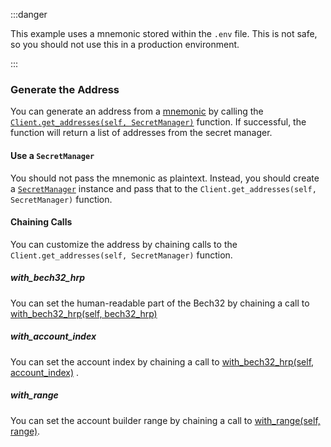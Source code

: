:::danger

This example uses a mnemonic stored within the `.env` file. This is not safe, so you should not use this in a production
environment.

:::

### Generate the Address

You can generate an address from a [mnemonic](../../../../how_tos/02_generate_mnemonic.mdx) by calling
the [`Client.get_addresses(self, SecretManager)`](iota_client/client/struct.Client.html#method.get_addresses)
function. If successful, the function will return a list of addresses from the secret manager.

#### Use a `SecretManager`

You should not pass the mnemonic as plaintext. Instead, you should create
a [`SecretManager`](iota_client/secret/enum.SecretManager.html) instance and pass that to the
`Client.get_addresses(self, SecretManager)` function.

#### Chaining Calls

You can customize the address by chaining calls to the `Client.get_addresses(self, SecretManager)` function.

##### with_bech32_hrp

You can set the human-readable part of the Bech32 by chaining a call
to [with_bech32_hrp(self, bech32_hrp)](iota_client/api/address/struct.GetAddressesBuilder.html#method.with_bech32_hrp)

##### with_account_index

You can set the account index by chaining a call
to [with_bech32_hrp(self, account_index)](iota_client/api/address/struct.GetAddressesBuilder.html#method.with_account_index)
.

##### with_range

You can set the account builder range by chaining a call
to [with_range(self, range)](iota_client/api/address/struct.GetAddressesBuilder.html#method.with_range).
